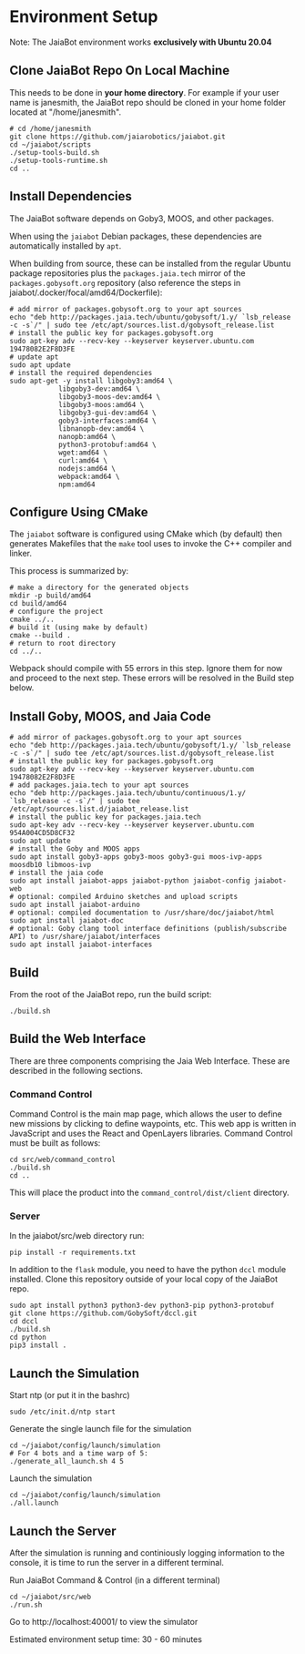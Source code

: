 # Environment Setup

Note: The JaiaBot environment works __exclusively with Ubuntu 20.04__ 

## Clone JaiaBot Repo On Local Machine

This needs to be done in __your home directory__. For example if your user name is janesmith, the JaiaBot repo should be cloned in your home folder located at "/home/janesmith".

```
# cd /home/janesmith
git clone https://github.com/jaiarobotics/jaiabot.git
cd ~/jaiabot/scripts
./setup-tools-build.sh
./setup-tools-runtime.sh
cd ..
```

## Install Dependencies

The JaiaBot software depends on Goby3, MOOS, and other packages.

When using the `jaiabot` Debian packages, these dependencies are automatically installed by `apt`.

When building from source, these can be installed from the regular Ubuntu package repositories plus the `packages.jaia.tech` mirror of the `packages.gobysoft.org` repository (also reference the steps in jaiabot/.docker/focal/amd64/Dockerfile):

```
# add mirror of packages.gobysoft.org to your apt sources
echo "deb http://packages.jaia.tech/ubuntu/gobysoft/1.y/ `lsb_release -c -s`/" | sudo tee /etc/apt/sources.list.d/gobysoft_release.list
# install the public key for packages.gobysoft.org
sudo apt-key adv --recv-key --keyserver keyserver.ubuntu.com 19478082E2F8D3FE
# update apt
sudo apt update
# install the required dependencies
sudo apt-get -y install libgoby3:amd64 \
            libgoby3-dev:amd64 \
            libgoby3-moos-dev:amd64 \
            libgoby3-moos:amd64 \
            libgoby3-gui-dev:amd64 \
            goby3-interfaces:amd64 \
            libnanopb-dev:amd64 \
            nanopb:amd64 \
            python3-protobuf:amd64 \
            wget:amd64 \
            curl:amd64 \
            nodejs:amd64 \
            webpack:amd64 \
            npm:amd64
```

## Configure Using CMake

The `jaiabot` software is configured using CMake which (by default) then generates Makefiles that the `make` tool uses to invoke the C++ compiler and linker.

This process is summarized by:

```
# make a directory for the generated objects
mkdir -p build/amd64
cd build/amd64
# configure the project
cmake ../..
# build it (using make by default)
cmake --build .
# return to root directory
cd ../..
```

Webpack should compile with 55 errors in this step. Ignore them for now and proceed to the next step. These errors will be resolved in the Build step below. 

## Install Goby, MOOS, and Jaia Code

```
# add mirror of packages.gobysoft.org to your apt sources
echo "deb http://packages.jaia.tech/ubuntu/gobysoft/1.y/ `lsb_release -c -s`/" | sudo tee /etc/apt/sources.list.d/gobysoft_release.list
# install the public key for packages.gobysoft.org
sudo apt-key adv --recv-key --keyserver keyserver.ubuntu.com 19478082E2F8D3FE
# add packages.jaia.tech to your apt sources
echo "deb http://packages.jaia.tech/ubuntu/continuous/1.y/ `lsb_release -c -s`/" | sudo tee /etc/apt/sources.list.d/jaiabot_release.list
# install the public key for packages.jaia.tech
sudo apt-key adv --recv-key --keyserver keyserver.ubuntu.com 954A004CD5D8CF32
sudo apt update
# install the Goby and MOOS apps
sudo apt install goby3-apps goby3-moos goby3-gui moos-ivp-apps moosdb10 libmoos-ivp
# install the jaia code
sudo apt install jaiabot-apps jaiabot-python jaiabot-config jaiabot-web
# optional: compiled Arduino sketches and upload scripts
sudo apt install jaiabot-arduino
# optional: compiled documentation to /usr/share/doc/jaiabot/html
sudo apt install jaiabot-doc
# optional: Goby clang tool interface definitions (publish/subscribe API) to /usr/share/jaiabot/interfaces
sudo apt install jaiabot-interfaces
```

## Build

From the root of the JaiaBot repo, run the build script:

```
./build.sh
```

## Build the Web Interface

There are three components comprising the Jaia Web Interface.  These are described in the following sections.

### Command Control

Command Control is the main map page, which allows the user to define new missions by clicking to define waypoints, etc.  This web app is written in JavaScript and uses the React and OpenLayers libraries.  Command Control must be built as follows:

```
cd src/web/command_control
./build.sh
cd ..
```

This will place the product into the `command_control/dist/client` directory.

### Server

In the jaiabot/src/web directory run:

```
pip install -r requirements.txt
```

In addition to the `flask` module, you need to have the python `dccl` module installed. Clone this repository outside of your local copy of the JaiaBot repo.

```
sudo apt install python3 python3-dev python3-pip python3-protobuf
git clone https://github.com/GobySoft/dccl.git
cd dccl
./build.sh
cd python
pip3 install .
```

## Launch the Simulation

Start ntp (or put it in the bashrc)

```
sudo /etc/init.d/ntp start
```

Generate the single launch file for the simulation

```
cd ~/jaiabot/config/launch/simulation
# For 4 bots and a time warp of 5:
./generate_all_launch.sh 4 5
```

Launch the simulation

```
cd ~/jaiabot/config/launch/simulation
./all.launch
```

## Launch the Server

After the simulation is running and continiously logging information to the console, it is time to run the server in a different terminal.

Run JaiaBot Command & Control (in a different terminal)

```
cd ~/jaiabot/src/web
./run.sh
```

Go to http://localhost:40001/ to view the simulator

Estimated environment setup time: 30 - 60 minutes
